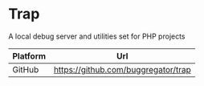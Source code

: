 # Trap

A local debug server and utilities set for PHP projects


| Platform | Url                                                            |
|----------|----------------------------------------------------------------|
| GitHub   | https://github.com/buggregator/trap                            |
